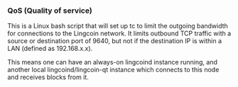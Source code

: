 ### QoS (Quality of service) ###

This is a Linux bash script that will set up tc to limit the outgoing bandwidth for connections to the Lingcoin network. It limits outbound TCP traffic with a source or destination port of 9640, but not if the destination IP is within a LAN (defined as 192.168.x.x).

This means one can have an always-on lingcoind instance running, and another local lingcoind/lingcoin-qt instance which connects to this node and receives blocks from it.
